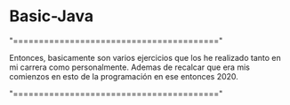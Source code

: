 # Basic-Java

"========================================"

Entonces, basicamente son varios ejercicios que los he realizado tanto en mi carrera como personalmente. 
Ademas de recalcar que era mis comienzos en esto de la programación en ese entonces 2020.

"========================================"
